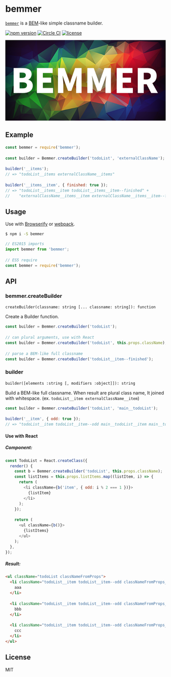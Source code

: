 bemmer
================================

[`bemmer`](https://github.com/axross/bemmer) is a [BEM](https://en.bem.info/)-like simple classname builder.

[![npm version](https://badge.fury.io/js/bemmer.svg)](http://badge.fury.io/js/bemmer)
[![Circle CI](https://circleci.com/gh/axross/bemmer/tree/master.svg?style=svg&circle-token=456c6ed1164374fa5fc15e20e20be41ebefddbe6)](https://circleci.com/gh/axross/bemmer/tree/master)
[![license](http://img.shields.io/badge/license-MIT-brightgreen.svg?style=flat)](LICENSE)

<img src="logo.png" alt="bemmer" width="640">

## Example

```javascript
const bemmer = require('bemmer');

const builder = Bemmer.createBuilder('todoList', 'externalClassName');

builder('__items');
// => "todoList__items externalClassName__items"

builder('__items__item', { finished: true });
// => "todoList__items__item todoList__items__item--finished" +
//    "externalClassName__items__item externalClassName__items__item--finished"
```

## Usage

Use with [Browserify](http://browserify.org/) or [webpack](http://webpack.github.io/).

```sh
$ npm i -S bemmer
```

```javascript
// ES2015 imports
import bemmer from 'bemmer';

// ES5 require
const bemmer = require('bemmer');
```

## API

### bemmer.createBuilder

```
createBuilder(classname: string [... classname: string]): function
```

Create a Builder function.

```javascript
const builder = Bemmer.createBuilder('todoList');

// can plural arguments, use with React
const builder = Bemmer.createBuilder('todoList', this.props.className);

// parse a BEM-like full classname
const builder = Bemmer.createBuilder('todoList__item--finished');
```

### builder

```
builder([elements :string [, modifiers :object]]): string
```

Build a BEM-like full classname. When result are plural class name, It joined with whitespace. (ex. `todoList__item externalClassName__item`)

```javascript
const builder = Bemmer.createBuilder('todoList', 'main__todoList');

builder('__item', { odd: true });
// => "todoList__item todoList__item--odd main__todoList__item main__todoList__item--odd"
```

#### Use with React

##### Component:

```javascript
const TodoList = React.createClass({
  render() {
    const b = Bemmer.createBuilder('todoList', this.props.className);
    const listItems = this.props.listItems.map((listItem, i) => {
      return (
        <li className={b('item', { odd: i % 2 === 1 })}>
          {listItem}
        </li>
      );
    });

    return (
      <ul className={b()}>
        {listItems}
      </ul>
    );
  },
});
```

##### Result:

```html
<ul className="todoList classNameFromProps">
  <li className="todoList__item todoList__item--odd classNameFromProps__item classNameFromProps__item--odd">
    aaa
  </li>

  <li className="todoList__item todoList__item--odd classNameFromProps__item classNameFromProps__item--odd">
    bbb
  </li>

  <li className="todoList__item todoList__item--odd classNameFromProps__item classNameFromProps__item--odd">
    ccc
  </li>
</ul>
```

## License

MIT
